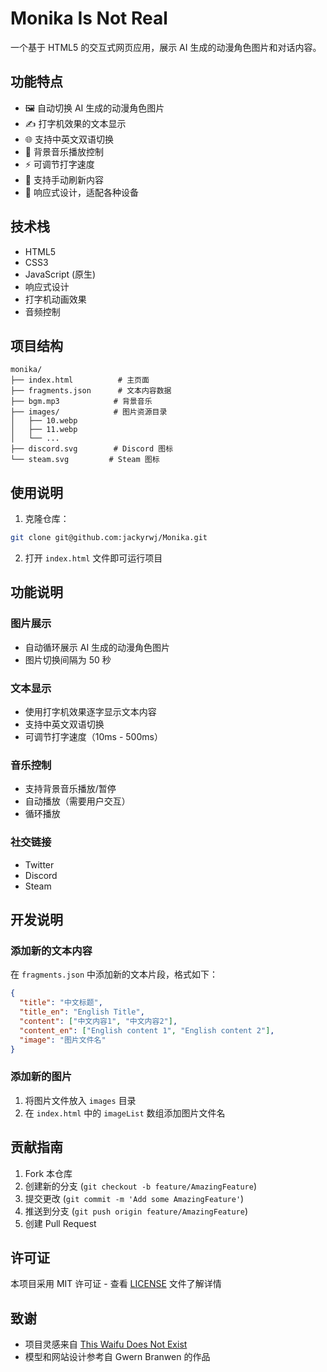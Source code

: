 # Monika Is Not Real

一个基于 HTML5 的交互式网页应用，展示 AI 生成的动漫角色图片和对话内容。

## 功能特点

- 🖼️ 自动切换 AI 生成的动漫角色图片
- ✍️ 打字机效果的文本显示
- 🌐 支持中英文双语切换
- 🎵 背景音乐播放控制
- ⚡ 可调节打字速度
- 🔄 支持手动刷新内容
- 📱 响应式设计，适配各种设备

## 技术栈

- HTML5
- CSS3
- JavaScript (原生)
- 响应式设计
- 打字机动画效果
- 音频控制

## 项目结构

```
monika/
├── index.html          # 主页面
├── fragments.json      # 文本内容数据
├── bgm.mp3            # 背景音乐
├── images/            # 图片资源目录
│   ├── 10.webp
│   ├── 11.webp
│   └── ...
├── discord.svg        # Discord 图标
└── steam.svg         # Steam 图标
```

## 使用说明

1. 克隆仓库：
```bash
git clone git@github.com:jackyrwj/Monika.git
```

2. 打开 `index.html` 文件即可运行项目

## 功能说明

### 图片展示
- 自动循环展示 AI 生成的动漫角色图片
- 图片切换间隔为 50 秒

### 文本显示
- 使用打字机效果逐字显示文本内容
- 支持中英文双语切换
- 可调节打字速度（10ms - 500ms）

### 音乐控制
- 支持背景音乐播放/暂停
- 自动播放（需要用户交互）
- 循环播放

### 社交链接
- Twitter
- Discord
- Steam

## 开发说明

### 添加新的文本内容
在 `fragments.json` 中添加新的文本片段，格式如下：
```json
{
  "title": "中文标题",
  "title_en": "English Title",
  "content": ["中文内容1", "中文内容2"],
  "content_en": ["English content 1", "English content 2"],
  "image": "图片文件名"
}
```

### 添加新的图片
1. 将图片文件放入 `images` 目录
2. 在 `index.html` 中的 `imageList` 数组添加图片文件名

## 贡献指南

1. Fork 本仓库
2. 创建新的分支 (`git checkout -b feature/AmazingFeature`)
3. 提交更改 (`git commit -m 'Add some AmazingFeature'`)
4. 推送到分支 (`git push origin feature/AmazingFeature`)
5. 创建 Pull Request

## 许可证

本项目采用 MIT 许可证 - 查看 [LICENSE](LICENSE) 文件了解详情

## 致谢

- 项目灵感来自 [This Waifu Does Not Exist](https://thiswaifudoesnotexist.net/)
- 模型和网站设计参考自 Gwern Branwen 的作品 